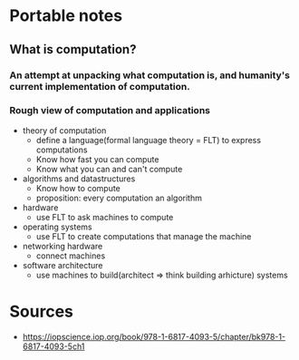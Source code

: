 # Portable notes
## What is computation?

### An attempt at unpacking what computation is, and humanity's current implementation of computation.  

### Rough view of computation and applications
* theory of computation
    * define a language(formal language theory = FLT) to express computations
    * Know how fast you can compute
    * Know what you can and can't compute
* algorithms and datastructures
    * Know how to compute
    * proposition: every computation an algorithm
* hardware
    * use FLT to ask machines to compute
* operating systems
    * use FLT to create computations that manage the machine
* networking hardware
    * connect machines
* software architecture
    * use machines to build(architect => think building arhicture) systems

# Sources
* https://iopscience.iop.org/book/978-1-6817-4093-5/chapter/bk978-1-6817-4093-5ch1
